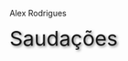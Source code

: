 Alex Rodrigues

<!DOCTYPE html>
<html lang="en">
<head>
<meta charset="UTF-8">
<meta name="viewport" content="width=device-width, initial-scale=1.0">
<style>
  .greeting {
    font-size: 36px;
    text-shadow: 2px 2px 4px rgba(0, 0, 0, 0.5);
    animation: rotateText 4s linear infinite;
  }

  @keyframes rotateText {
    0% { transform: rotate(0deg); }
    100% { transform: rotate(360deg); }
  }
</style>
<title>Saudações com Efeito</title>
</head>
<body>
  <div class="greeting">Saudações</div>
</body>
</html>
